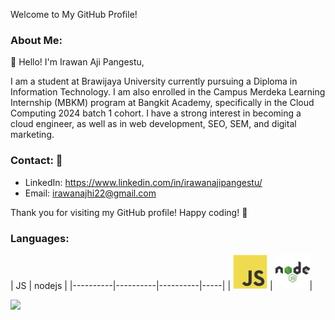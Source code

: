 Welcome to My GitHub Profile!
### About Me: 

👋 Hello! I'm Irawan Aji Pangestu,

I am a student at Brawijaya University currently pursuing a Diploma in Information Technology. I am also enrolled in the Campus Merdeka Learning Internship (MBKM) program at Bangkit Academy, specifically in the Cloud Computing 2024 batch 1 cohort. I have a strong interest in becoming a cloud engineer, as well as in web development, SEO, SEM, and digital marketing.


### Contact: 📡  

- LinkedIn: https://www.linkedin.com/in/irawanajipangestu/
- Email: irawanajhi22@gmail.com

Thank you for visiting my GitHub profile! Happy coding! 🚀

### Languages:
| JS | nodejs |
|----------|----------|----------|-----|
|  <img src="https://github.com/devicons/devicon/blob/master/icons/javascript/javascript-original.svg" title="JavaScript" alt="JavaScript" width="55" height="55"/> |  <img src="https://github.com/devicons/devicon/blob/master/icons/nodejs/nodejs-original-wordmark.svg" title="nodejs" alt="NodeJS" width="55" height="55"/>|


<p align="left">
<a href="https://github.com/penuliscode">
  <img height="180em" src="https://github-readme-stats-eight-theta.vercel.app/api?username=penuliscode&show_icons=true&theme=algolia&include_all_commits=true&count_private=true"/>
</a>
</p>
